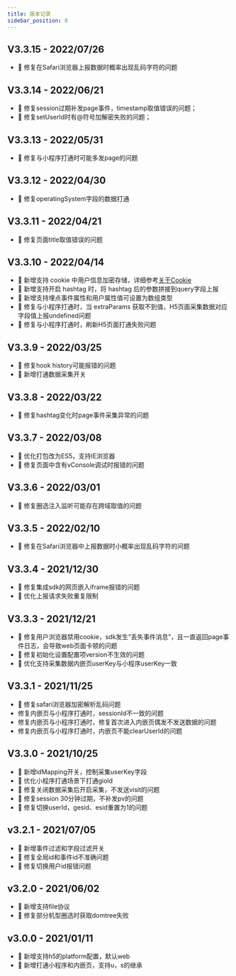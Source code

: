 ```yaml
---
title: 版本记录
sidebar_position: 0
---
```

## V3.3.15 - 2022/07/26

* 🐞 修复在Safari浏览器上报数据时概率出现乱码字符的问题

## V3.3.14 - 2022/06/21

* 🐞 修复session过期补发page事件，timestamp取值错误的问题；
* 🐞 修复setUserId时有@符号加解密失败的问题；

## V3.3.13 - 2022/05/31

* 🐞 修复与小程序打通时可能多发page的问题

## V3.3.12 - 2022/04/30

* 🐞 修复operatingSystem字段的数据打通

## V3.3.11 - 2022/04/21

* 🐞 修复页面title取值错误的问题

## V3.3.10 - 2022/04/14

* 🎉 新增支持 cookie 中用户信息加密存储，详细参考[关于Cookie](/docs/compliance/webCompliance#关于cookie)
* 🎉 新增支持开启 hashtag 时，将 hashtag 后的参数拼接到query字段上报
* 🎉 新增支持埋点事件属性和用户属性值可设置为数组类型
* 🐞 修复与小程序打通时，当 extraParams 获取不到值，H5页面采集数据对应字段值上报undefined问题
* 🐞 修复与小程序打通时，刷新H5页面打通失败问题

## V3.3.9 - 2022/03/25

* 🐞 修复hook history可能报错的问题
* 🎉 新增打通数据采集开关

## V3.3.8 - 2022/03/22

* 🐞 修复hashtag变化时page事件采集异常的问题

## V3.3.7 - 2022/03/08

* 🌟 优化打包改为ES5，支持IE浏览器
* 🐞 修复页面中含有vConsole调试时报错的问题

## V3.3.6 - 2022/03/01

* 🐞 修复圈选注入监听可能存在跨域取值的问题

## V3.3.5 - 2022/02/10

* 🐞 修复在Safari浏览器中上报数据时小概率出现乱码字符的问题

## V3.3.4 - 2021/12/30

* 🐞 修复集成sdk的网页嵌入iframe报错的问题
* 🌟 优化上报请求失败重复限制

## V3.3.3 - 2021/12/21

* 🐞 修复用户浏览器禁用cookie，sdk发生“丢失事件消息”，且一直返回page事件日志，会导致web页面卡顿的问题
* 🐞 修复初始化设置配置项version不生效的问题
* 🌟 优化支持采集数据内嵌页userKey与小程序userKey一致

## V3.3.1 - 2021/11/25

* 🐞 修复safari浏览器加密解析乱码问题
* 修复内嵌页与小程序打通时，sessionId不一致的问题
* 修复内嵌页与小程序打通时，修复首次进入内嵌页偶发不发送数据的问题
* 修复内嵌页与小程序打通时，内嵌页不能clearUserId的问题

## V3.3.0 - 2021/10/25

* 🎉 新增idMapping开关，控制采集userKey字段
* 🌟 优化小程序打通场景下打通gioId
* 🐞 修复关闭数据采集后开启采集，不发送visit的问题
* 🐞 修复session 30分钟过期，不补发pv的问题
* 🐞 修复切换userId，gesid、esid重置为1的问题

## v3.2.1 - 2021/07/05

* 🎉 新增事件过滤和字段过滤开关
* 🐞 修复全局id和事件id不准确问题
* 🐞 修复切换用户id报错问题

## v3.2.0 - 2021/06/02

* 🎉 新增支持file协议
* 🐞 修复部分机型圈选时获取domtree失败

## v3.0.0 - 2021/01/11

* 🎉 新增支持h5的platform配置，默认web
* 🎉 新增打通小程序和内嵌页，支持u，s的继承
